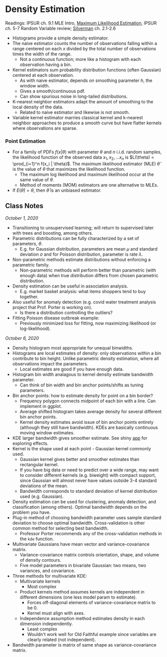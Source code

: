 # Density Estimation

Readings: IPSUR ch. 9.1 MLE Intro, [Maximum Likelihood Estimation](https://www.math.arizona.edu/~jwatkins/O_mle.pdf), IPSUR ch. 5-7 Random Variable review; [Silverman](https://books.google.com/books?id=e-xsrjsL7WkC&lpg=PP1&pg=PA20#v=onepage&q&f=false) ch. 2.1-2.6

- Histograms provide a simple density estimator.
- The naive estimator counts the number of observations falling within a range centered on each $x$ divided by the total number of observations times the width of the range.
  - Not a continuous function; more like a histogram with each observation having a bin.
- Kernel estimators sum probability distribution functions (often Gaussian) centered at each observation.
  - As with naive estimator, depends on smoothing parameter $h$, the window width.
  - Gives a smooth/continuous pdf.
  - Can show spurious noise in long-tailed distributions.
- K-nearest neighbor estimators adapt the amount of smoothing to the local density of the data.
  - Related to naive estimator and likewise is not smooth.
- Variable kernel estimator marries classical kernel and k-nearest neighbor approaches to produce a smooth curve but have flatter kernels where observations are sparse.

### Point Estimation

- For a family of PDFs $f(x | \theta)$ with parameter $\theta$ and $n$ i.i.d. random samples, the likelihood function of the observed data $x_1, x_2, ... x_n$ is $L(\theta) = \prod_{i=1}^n f(x_i | \theta)$.  The maximum likelihood estimator (MLE) $\hat\theta$ is the value of $\theta$ that maximizes the likelihood function.
  - The maximum log likelihood and maximum likelihood occur at the same value of $\theta$.
  - Method of moments (MOM) estimators are one alternative to MLEs.
- If $E(\hat\theta) = \theta$, then $\hat\theta$ is an unbiased estimator.

## Class Notes

*October 1, 2020*

- Transitioning to unsupervised learning; will return to supervised later with trees and boosting, among others.
- Parametric distributions can be fully characterized by a set of parameters, $\theta$. 
  - E.g. for Gaussian distribution, parameters are mean $\mu$ and standard deviation $\sigma$ and for Poisson distribution, parameter is rate $\lambda$.
- Non-parametric methods estimate distributions without enforcing a parametric family.
  - Non-parametric methods will perform better than parametric (with enough data) when true distribution differs from chosen parametric distribution.
- Density estimation can be useful in association analysis.
  - E.g. market basket analysis: what items shoppers tend to buy together.
- Also useful for anomaly detection (e.g. covid water treatment analysis project that Prof. Porter is working on).
  - Is there a distribution controlling the outliers?
- Fitting Poisson disease outbreak example:
  - Previously minimized loss for fitting, now maximizing likelihood (or log-likelihood).

*October 6, 2020*

- Density histogram most appropriate for unequal binwidths.
- Histograms are local estimates of density: only observations within a bin contribute to bin height. Unlike parametric density estimation, where all observations impact the parameters.
  - Local estimates are good if you have enough data.
- Histogram bin width analagous to kernel density estimate bandwidth parameter.
  - Can think of bin width and bin anchor points/shifts as tuning parameters.
- Bin anchor points: how to estimate density for point on a bin border?
  - Frequency polygon connects midpoint of each bin with a line. Can implement in ggplot.
  - Average shifted histogram takes average density for several different bin anchor points.
  - Kernel density estimates avoid issue of bin anchor points entirely (although they still have bandwidth). KDEs are basically continuous moving window estimates.
- KDE larger bandwidth gives smoother estimate. See shiny [app](https://pasda.shinyapps.io/Old_Faithful/) for exploring effects.
- Kernel is the shape used at each point - Gaussian kernel commonly used.
  - Gaussian kernel gives better and smoother estimates than rectangular kernel.
  - If you have big data or need to predict over a wide range, may want to consider different kernels (e.g. biweight) with compact support, since Gaussian will almost never have values outside 3-4 standard deviations of the mean.
  - Bandwidth corresponds to standard deviation of  kernel distribution used (e.g. Gaussian).
- Density estimation can be used for clustering, anomaly detection, and classification (among others). Optimal bandwidth depends on the problem you have.
- Plug-in method of choosing bandwidth parameter uses sample standard deviation to choose optimal bandwidth. Cross-validation is other common method for selecting best bandwidth.
  - Professor Porter recommends any of the cross-validation methods in the `kde` function.
- Multivariate Gaussians have mean vector and variance-covariance matrix.
  - Variance-covariance matrix controls orientation, shape, and volume of density contours.
  - Five model parameters in bivariate Gaussian: two means, two variances, and covariance.
- Three methods for multivariate KDE:
  - Multivariate kernels
    - Most complex
  - Product kernels method assumes kernels are independent in different dimensions (one less model param to estimate).
    - Forces off-diagonal elements of variance-covariance matrix to be 0.
    - Kernel must align with axes.
  - Independence assumption method estimates density in each dimension independently.
    - Least complex
    - Wouldn't work well for Old Faithful example since variables are clearly related (not independent).
- Bandwidth parameter is matrix of same shape as variance-covariance matrix.